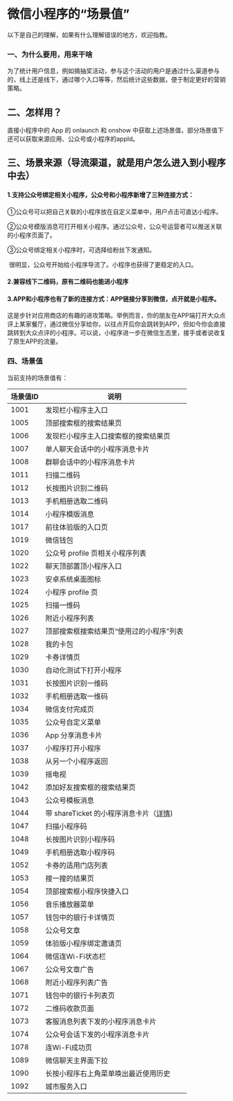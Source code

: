 # 微信小程序的“场景值”

以下是自己的理解，如果有什么理解错误的地方，欢迎指教。

### 一、为什么要用，用来干啥

为了统计用户信息，例如搞抽奖活动，参与这个活动的用户是通过什么渠道参与的，线上还是线下，通过哪个入口等等，然后统计这些数据，便于制定更好的营销策略。

## 二、怎样用？

直接小程序中的 App 的 onlaunch 和 onshow 中获取上述场景值，部分场景值下还可以获取来源应用、公众号或小程序的appId。

## 三、场景来源（导流渠道，就是用户怎么进入到小程序中去）

#### 1.支持公众号绑定相关小程序，公众号和小程序新增了三种连接方式：

①公众号可以把自己关联的小程序放在自定义菜单中，用户点击可直达小程序。

②公众号模版消息可打开相关小程序。通过公众号，公众号运营者可以推送关联的小程序页面了。

③公众号绑定相关小程序时，可选择给粉丝下发通知。

​      很明显，公众号开始给小程序导流了。小程序也获得了更稳定的入口。

#### 2.兼容线下二维码，原有二维码也能进小程序

#### 3.APP和小程序也有了新的连接方式：APP链接分享到微信，点开就是小程序。

这是步针对应用商店的有趣的进攻策略。举例而言，你的朋友在APP端打开大众点评上某家餐厅，通过微信分享给你，以往点开后你会跳转到APP，但如今你会直接跳转到大众点评的小程序。可以说，小程序进一步在微信生态里，接手或者说收复了原生APP的流量。

### 四、场景值

当前支持的场景值有：

| 场景值ID | 说明                                       |
| ----- | ---------------------------------------- |
| 1001  | 发现栏小程序主入口                                |
| 1005  | 顶部搜索框的搜索结果页                              |
| 1006  | 发现栏小程序主入口搜索框的搜索结果页                       |
| 1007  | 单人聊天会话中的小程序消息卡片                          |
| 1008  | 群聊会话中的小程序消息卡片                            |
| 1011  | 扫描二维码                                    |
| 1012  | 长按图片识别二维码                                |
| 1013  | 手机相册选取二维码                                |
| 1014  | 小程序模版消息                                  |
| 1017  | 前往体验版的入口页                                |
| 1019  | 微信钱包                                     |
| 1020  | 公众号 profile 页相关小程序列表                     |
| 1022  | 聊天顶部置顶小程序入口                              |
| 1023  | 安卓系统桌面图标                                 |
| 1024  | 小程序 profile 页                            |
| 1025  | 扫描一维码                                    |
| 1026  | 附近小程序列表                                  |
| 1027  | 顶部搜索框搜索结果页“使用过的小程序”列表                    |
| 1028  | 我的卡包                                     |
| 1029  | 卡券详情页                                    |
| 1030  | 自动化测试下打开小程序                              |
| 1031  | 长按图片识别一维码                                |
| 1032  | 手机相册选取一维码                                |
| 1034  | 微信支付完成页                                  |
| 1035  | 公众号自定义菜单                                 |
| 1036  | App 分享消息卡片                               |
| 1037  | 小程序打开小程序                                 |
| 1038  | 从另一个小程序返回                                |
| 1039  | 摇电视                                      |
| 1042  | 添加好友搜索框的搜索结果页                            |
| 1043  | 公众号模板消息                                  |
| 1044  | 带 shareTicket 的小程序消息卡片（[详情](https://mp.weixin.qq.com/debug/wxadoc/dev/api/share.html#获取更多转发信息)) |
| 1047  | 扫描小程序码                                   |
| 1048  | 长按图片识别小程序码                               |
| 1049  | 手机相册选取小程序码                               |
| 1052  | 卡券的适用门店列表                                |
| 1053  | 搜一搜的结果页                                  |
| 1054  | 顶部搜索框小程序快捷入口                             |
| 1056  | 音乐播放器菜单                                  |
| 1057  | 钱包中的银行卡详情页                               |
| 1058  | 公众号文章                                    |
| 1059  | 体验版小程序绑定邀请页                              |
| 1064  | 微信连Wi-Fi状态栏                              |
| 1067  | 公众号文章广告                                  |
| 1068  | 附近小程序列表广告                                |
| 1071  | 钱包中的银行卡列表页                               |
| 1072  | 二维码收款页面                                  |
| 1073  | 客服消息列表下发的小程序消息卡片                         |
| 1074  | 公众号会话下发的小程序消息卡片                          |
| 1078  | 连Wi-Fi成功页                                |
| 1089  | 微信聊天主界面下拉                                |
| 1090  | 长按小程序右上角菜单唤出最近使用历史                       |
| 1092  | 城市服务入口                                   |



